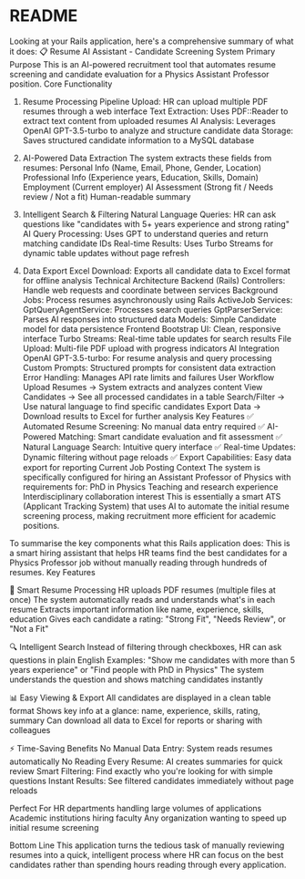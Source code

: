 # README

Looking at your Rails application, here's a comprehensive summary of what it does:
📋 Resume AI Assistant - Candidate Screening System
Primary Purpose
This is an AI-powered recruitment tool that automates resume screening and candidate evaluation for a Physics Assistant Professor position.
Core Functionality
1. Resume Processing Pipeline
   Upload: HR can upload multiple PDF resumes through a web interface
   Text Extraction: Uses PDF::Reader to extract text content from uploaded resumes
   AI Analysis: Leverages OpenAI GPT-3.5-turbo to analyze and structure candidate data
   Storage: Saves structured candidate information to a MySQL database

2. AI-Powered Data Extraction
   The system extracts these fields from resumes:
   Personal Info (Name, Email, Phone, Gender, Location)
   Professional Info (Experience years, Education, Skills, Domain)
   Employment (Current employer)
   AI Assessment (Strong fit / Needs review / Not a fit)
   Human-readable summary

3. Intelligent Search & Filtering
   Natural Language Queries: HR can ask questions like "candidates with 5+ years experience and strong rating"
   AI Query Processing: Uses GPT to understand queries and return matching candidate IDs
   Real-time Results: Uses Turbo Streams for dynamic table updates without page refresh

4. Data Export
   Excel Download: Exports all candidate data to Excel format for offline analysis
   Technical Architecture
   Backend (Rails)
   Controllers: Handle web requests and coordinate between services
   Background Jobs: Process resumes asynchronously using Rails ActiveJob
   Services:
   GptQueryAgentService: Processes search queries
   GptParserService: Parses AI responses into structured data
   Models: Simple Candidate model for data persistence
   Frontend
   Bootstrap UI: Clean, responsive interface
   Turbo Streams: Real-time table updates for search results
   File Upload: Multi-file PDF upload with progress indicators
   AI Integration
   OpenAI GPT-3.5-turbo: For resume analysis and query processing
   Custom Prompts: Structured prompts for consistent data extraction
   Error Handling: Manages API rate limits and failures
   User Workflow
   Upload Resumes → System extracts and analyzes content
   View Candidates → See all processed candidates in a table
   Search/Filter → Use natural language to find specific candidates
   Export Data → Download results to Excel for further analysis
   Key Features
   ✅ Automated Resume Screening: No manual data entry required
   ✅ AI-Powered Matching: Smart candidate evaluation and fit assessment
   ✅ Natural Language Search: Intuitive query interface
   ✅ Real-time Updates: Dynamic filtering without page reloads
   ✅ Export Capabilities: Easy data export for reporting
   Current Job Posting Context
   The system is specifically configured for hiring an Assistant Professor of Physics with requirements for:
   PhD in Physics
   Teaching and research experience
   Interdisciplinary collaboration interest
   This is essentially a smart ATS (Applicant Tracking System) that uses AI to automate the initial resume screening process, making recruitment more efficient for academic positions.


To summarise the key components what this Rails application does:
This is a smart hiring assistant that helps HR teams find the best candidates for a Physics Professor job without manually reading through hundreds of resumes.
Key Features

📄 Smart Resume Processing
HR uploads PDF resumes (multiple files at once)
The system automatically reads and understands what's in each resume
Extracts important information like name, experience, skills, education
Gives each candidate a rating: "Strong Fit", "Needs Review", or "Not a Fit"

🔍 Intelligent Search
Instead of filtering through checkboxes, HR can ask questions in plain English
Examples: "Show me candidates with more than 5 years experience" or "Find people with PhD in Physics"
The system understands the question and shows matching candidates instantly

📊 Easy Viewing & Export
All candidates are displayed in a clean table format
Shows key info at a glance: name, experience, skills, rating, summary
Can download all data to Excel for reports or sharing with colleagues

⚡ Time-Saving Benefits
No Manual Data Entry: System reads resumes automatically
No Reading Every Resume: AI creates summaries for quick review
Smart Filtering: Find exactly who you're looking for with simple questions
Instant Results: See filtered candidates immediately without page reloads

Perfect For
HR departments handling large volumes of applications
Academic institutions hiring faculty
Any organization wanting to speed up initial resume screening

Bottom Line
This application turns the tedious task of manually reviewing resumes into a quick, intelligent process where HR can focus on the best candidates rather than spending hours reading through every application.
